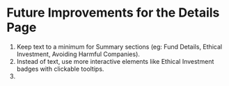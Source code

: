 # Future Improvements for the Details Page

1. Keep text to a minimum for Summary sections (eg: Fund Details, Ethical Investment, Avoiding Harmful Companies).
2. Instead of text, use more interactive elements like Ethical Investment badges with clickable tooltips.
3.
